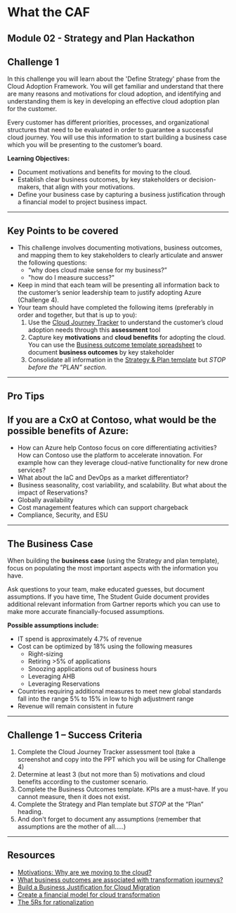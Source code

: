 # What the CAF

## Module 02 - Strategy and Plan Hackathon

## Challenge 1

In this challenge you will learn about the 'Define Strategy' phase from the Cloud Adoption Framework.  You will get familiar and understand that there are many reasons and motivations for cloud adoption, and identifying and understanding them is key in developing an effective cloud adoption plan for the customer. 

Every customer has different priorities, processes, and organizational structures that need to be evaluated in order to guarantee a successful cloud journey. You will use this information to start building a business case which you will be presenting to the customer’s board.

**Learning Objectives:**

- Document motivations and benefits for moving to the cloud.
- Establish clear business outcomes, by key stakeholders or decision-makers, that align with your motivations.
- Define your business case by capturing a business justification through a financial model to project business impact.

---

## Key Points to be covered

- This challenge involves documenting motivations, business outcomes, and mapping them to key stakeholders to clearly articulate and answer the following questions:
  - “why does cloud make sense for my business?”
  - "how do I measure success?"
- Keep in mind that each team will be presenting all information back to the customer’s senior leadership team to justify adopting Azure (Challenge 4). 
- Your team should have completed the following items (preferably in order and together, but that is up to you):
  1. Use the [Cloud Journey Tracker](https://docs.microsoft.com/assessments/?mode=pre-assessment&id=cloud-journey-tracker) to understand the customer’s cloud adoption needs through this **assessment** tool
  2. Capture key **motivations** and **cloud benefits** for adopting the cloud. You can use the [Business outcome template spreadsheet](https://archcenter.blob.core.windows.net/cdn/business-outcome-template.xlsx) to document **business outcomes** by key stakeholder
  3. Consolidate all information in the [Strategy & Plan template](https://archcenter.blob.core.windows.net/cdn/fusion/readiness/Microsoft-Cloud-Adoption-Framework-Strategy-and-Plan-Template.docx) but *STOP before the “PLAN” section*.

---

## Pro Tips

## If you are a CxO at Contoso, what would be the possible benefits of Azure:

- How can Azure help Contoso focus on core differentiating activities? How can Contoso use the platform to accelerate innovation. For example how can they leverage cloud-native functionality for new drone services?
- What about the IaC and DevOps as a market differentiator?
- Business seasonality, cost variability, and scalability. But what about the impact of Reservations?
- Globally availability
- Cost management features which can support chargeback
- Compliance, Security, and ESU

---

## The Business Case

When building the **business case** (using the Strategy and plan template), focus on populating the most important aspects with the information you have.

Ask questions to your team, make educated guesses, but document assumptions. If you have time, The Student Guide document provides additional relevant information from Gartner reports which you can use to make more accurate financially-focused assumptions.

**Possible assumptions include:**

- IT spend is approximately 4.7% of revenue
- Cost can be optimized by 18% using the following measures
  - Right-sizing
  - Retiring >5% of applications
  - Snoozing applications out of business hours
  - Leveraging AHB
  - Leveraging Reservations
- Countries requiring additional measures to meet new global standards fall into the range 5% to 15% in low to high adjustment range
- Revenue will remain consistent in future

---

## Challenge 1 – Success Criteria

1. Complete the Cloud Journey Tracker assessment tool (take a screenshot and copy into the PPT which you will be using for Challenge 4)
2. Determine at least 3 (but not more than 5) motivations and cloud benefits according to the customer scenario.
3. Complete the Business Outcomes template. KPIs are a must-have. If you cannot measure, then it does not exist.
4. Complete the Strategy and Plan template but *STOP* at the “Plan” heading.
5. And don't forget to document any assumptions (remember that assumptions are the mother of all.....)

---

## Resources

- [Motivations: Why are we moving to the cloud?](https://docs.microsoft.com/azure/cloud-adoption-framework/strategy/motivations)
- [What business outcomes are associated with transformation journeys?](https://docs.microsoft.com/azure/cloud-adoption-framework/strategy/business-outcomes/)
- [Build a Business Justification for Cloud Migration](https://docs.microsoft.com/azure/cloud-adoption-framework/strategy/cloud-migration-business-case)
- [Create a financial model for cloud transformation](https://docs.microsoft.com/azure/cloud-adoption-framework/strategy/financial-models)
- [The 5Rs for rationalization](https://docs.microsoft.com/azure/cloud-adoption-framework/digital-estate/5-rs-of-rationalization)
